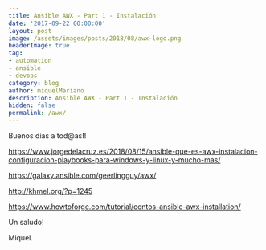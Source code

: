 ```yaml
---
title: Ansible AWX - Part 1 - Instalación
date: '2017-09-22 00:00:00'
layout: post
image: /assets/images/posts/2018/08/awx-logo.png
headerImage: true
tag:
- automation
- ansible
- devops
category: blog
author: miquelMariano
description: Ansible AWX - Part 1 - Instalación
hidden: false
permalink: /awx/
---
```


Buenos dias a tod@as!!


https://www.jorgedelacruz.es/2018/08/15/ansible-que-es-awx-instalacion-configuracion-playbooks-para-windows-y-linux-y-mucho-mas/


https://galaxy.ansible.com/geerlingguy/awx/

http://khmel.org/?p=1245

https://www.howtoforge.com/tutorial/centos-ansible-awx-installation/




Un saludo!

Miquel.



